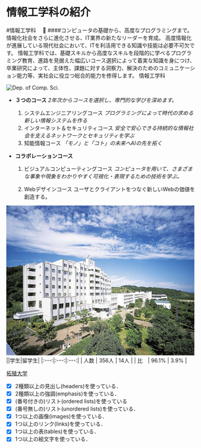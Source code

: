# 情報工学科の紹介
<!-- Markdown記法を使って学科の紹介ページを作る -->
#情報工学科 　:metal:
####コンピュータの基礎から、高度なプログラミングまで。情報化社会をさらに進化させる、IT業界の新たなリーダーを育成。
高度情報化が進展している現代社会において、ITを利活用できる知識や技能は必要不可欠です。
情報工学科では、基礎スキルから高度なスキルを段階的に学べるプログラミング教育、進路を見据えた幅広いコース選択によって着実な知識を身につけ、卒業研究によって、主体性、課題に対する洞察力、解決のためのコミュニケーション能力等、実社会に役立つ総合的能力を修得します。
情報工学科

![Dep. of Comp. Sci.](https://feng.takushoku-u.ac.jp/albums/abm00004330.jpg "情報工学科")
- **３つのコース**
*2年次からコースを選択し、専門的な学びを深めます。*
  1. システムエンジニアリングコース
 *プログラミングによって時代の求める新しい情報システムを作る*
  2. インターネット＆セキュリティコース
  *安全で安心できる持続的な情報社会を支えるネットワークとセキュリティを学ぶ*
  3. 知能情報コース
  *「モノ」と「コト」の未来へAIの先を拓く*


- **コラボレーションコース**
  1. ビジュアルコンピューティングコース
  *コンピュータを用いて、さまざまな事象や現象をわかりやすく可視化・表現するための技術を学ぶ。*

  2. Webデザインコース
  ユーザとクライアントをつなぐ新しいWebの価値を創造する。

![Takushoku University](hachioji.jpg "八王子国際キャンパス")
||学生|留学生|
|:---:|:---:|:---:|
| 人数 | 356人 | 14人 |
| 比　| 96.1% | 3.9% |

[拓殖大学](http://www.takushoku-u.ac.jp "Takushoku University")

<!-- この部分より上に記述を追加して下のチェックボックスで確認する -->
- [x] 2種類以上の見出し(headers)を使っている．
- [x] 2種類以上の強調(emphasis)を使っている．
- [x] (番号付きの)リスト(ordered lists)を使っている
- [x] (番号無しの)リスト(unordered lists)を使っている．
- [x] 1つ以上の画像(images)を使っている．
- [x] 1つ以上のリンク(links)を使っている．
- [x] 1つ以上の表(tables)を使っている．
- [x] 1つ以上の絵文字を使っている．
